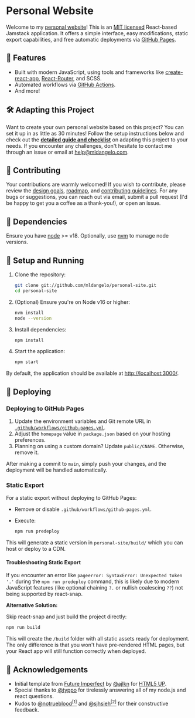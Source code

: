 # Personal Website

Welcome to my [personal website](https://mldangelo.com)! This is an [MIT licensed](https://github.com/mldangelo/personal-site/blob/main/LICENSE) React-based Jamstack application. It offers a simple interface, easy modifications, static export capabilities, and free automatic deployments via [GitHub Pages](https://pages.github.com/).

## 🚀 Features

- Built with modern JavaScript, using tools and frameworks like [create-react-app](https://github.com/facebook/create-react-app), [React-Router](https://reactrouter.com/), and SCSS.
- Automated workflows via [GitHub Actions](https://github.com/features/actions).
- And more!

## 🛠 Adapting this Project

Want to create your own personal website based on this project? You can set it up in as little as 30 minutes! Follow the setup instructions below and check out the **[detailed guide and checklist](./docs/adapting-guide.md)** on adapting this project to your needs. If you encounter any challenges, don't hesitate to contact me through an issue or email at [help@mldangelo.com](mailto:help@mldangelo.com).

## 🤝 Contributing

Your contributions are warmly welcomed! If you wish to contribute, please review the [design goals](./docs/design-goals.md), [roadmap](./docs/roadmap.md), and [contributing guidelines](./docs/contributing.md). For any bugs or suggestions, you can reach out via email, submit a pull request (I'd be happy to get you a coffee as a thank-you!), or open an issue.

## 🔧 Dependencies

Ensure you have [node](https://nodejs.org/) >= v18. Optionally, use [nvm](https://github.com/nvm-sh/nvm#installing-and-updating) to manage node versions.

## 🚀 Setup and Running

1. Clone the repository:

   ```bash
   git clone git://github.com/mldangelo/personal-site.git
   cd personal-site
   ```

2. (Optional) Ensure you're on Node v16 or higher:

   ```bash
   nvm install
   node --version
   ```

3. Install dependencies:

   ```bash
   npm install
   ```

4. Start the application:

   ```bash
   npm start
   ```

By default, the application should be available at [http://localhost:3000/](http://localhost:3000/).

## 🚢 Deploying

### Deploying to GitHub Pages

1. Update the environment variables and Git remote URL in [`.github/workflows/github-pages.yml`](.github/workflows/github-pages.yml).
2. Adjust the `homepage` value in `package.json` based on your hosting preferences.
3. Planning on using a custom domain? Update `public/CNAME`. Otherwise, remove it.

After making a commit to `main`, simply push your changes, and the deployment will be handled automatically.

### Static Export

For a static export without deploying to GitHub Pages:

- Remove or disable `.github/workflows/github-pages.yml`.
- Execute:

  ```bash
  npm run predeploy
  ```

This will generate a static version in `personal-site/build/` which you can host or deploy to a CDN.

#### Troubleshooting Static Export

If you encounter an error like `pageerror: SyntaxError: Unexpected token '.'` during the `npm run predeploy` command, this is likely due to modern JavaScript features (like optional chaining `?.` or nullish coalescing `??`) not being supported by react-snap.

**Alternative Solution:**

Skip react-snap and just build the project directly:

```bash
npm run build
```

This will create the `/build` folder with all static assets ready for deployment. The only difference is that you won't have pre-rendered HTML pages, but your React app will still function correctly when deployed.

## 🙌 Acknowledgements

- Initial template from [Future Imperfect](https://html5up.net/future-imperfect) by [@ajlkn](https://github.com/ajlkn) for [HTML5 UP](html5up.net).
- Special thanks to [@typpo](https://github.com/typpo) for tirelessly answering all of my node.js and react questions.
- Kudos to [@notrueblood](https://github.com/notrueblood)[<sup>[1]</sup>](https://github.com/mldangelo/personal-site/pull/218) and [@sjhsieh](https://github.com/sjhsieh)[<sup>[2]</sup>](https://github.com/mldangelo/personal-site/issues/168) for their constructive feedback.
